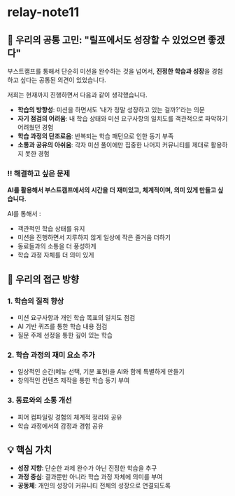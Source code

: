 # relay-note11

## 🎯 우리의 공통 고민: "릴프에서도 성장할 수 있었으면 좋겠다"

부스트캠프를 통해서 단순히 미션을 완수하는 것을 넘어서, **진정한 학습과 성장**을 경험하고 싶다는 공통된 의견이 있었습니다. 

저희는 현재까지 진행하면서 다음과 같이 생각했습니다.

- **학습의 방향성**: 미션을 하면서도 '내가 정말 성장하고 있는 걸까?'라는 의문
- **자기 점검의 어려움**: 내 학습 상태와 미션 요구사항의 일치도를 객관적으로 파악하기 어려웠던 경험
- **학습 과정의 단조로움**: 반복되는 학습 패턴으로 인한 동기 부족
- **소통과 공유의 아쉬움**: 각자 미션 풀이에만 집중한 나머지 커뮤니티를 제대로 활용하지 못한 경험

### ‼️ 해결하고 싶은 문제

  **AI를 활용해서 부스트캠프에서의 시간을 더 재미있고, 체계적이며, 의미 있게 만들고 싶습니다.**

  AI를 통해서 :

- 객관적인 학습 상태를 유지
- 미션을 진행하면서 지루하지 않게 일상에 작은 즐거움 더하기
- 동료들과의 소통을 더 풍성하게
- 학습 과정 자체를 더 의미 있게

## 🚀 우리의 접근 방향

### 1. 학습의 질적 향상

- 미션 요구사항과 개인 학습 목표의 일치도 점검
- AI 기반 퀴즈를 통한 학습 내용 점검
- 질문 주제 선정을 통한 깊이 있는 학습

### 2. 학습 과정의 재미 요소 추가

- 일상적인 순간(메뉴 선택, 기분 표현)을 AI와 함께 특별하게 만들기
- 창의적인 컨텐츠 제작을 통한 학습 동기 부여

### 3. 동료와의 소통 개선

- 피어 컴파일링 경험의 체계적 정리와 공유
- 학습 과정에서의 감정과 경험 공유

## 💡 핵심 가치

- **성장 지향**: 단순한 과제 완수가 아닌 진정한 학습을 추구
- **과정 중심**: 결과뿐만 아니라 학습 과정 자체에 의미를 부여
- **공동체**: 개인의 성장이 커뮤니티 전체의 성장으로 연결되도록
